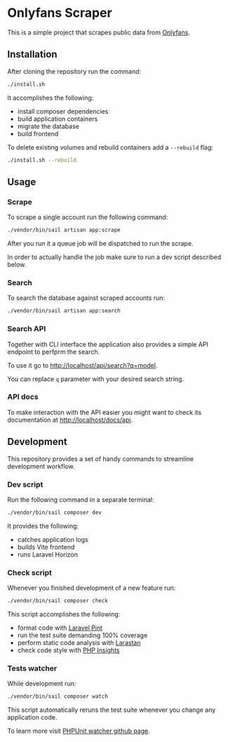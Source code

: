 # Onlyfans Scraper

This is a simple project that scrapes public data from [Onlyfans](https://onlyfans.com).

## Installation

After cloning the repository run the command:

```sh
./install.sh
```

It accomplishes the following:
- install composer dependencies
- build application containers
- migrate the database
- build frontend

To delete existing volumes and rebuild containers add a `--rebuild` flag:

```sh
./install.sh --rebuild
```

## Usage

### Scrape

To scrape a single account run the following command:

```sh
./vendor/bin/sail artisan app:scrape
```

After you run it a queue job will be dispatched to run the scrape.

In order to actually handle the job make sure to run a dev script described below.

### Search

To search the database against scraped accounts run:

```sh
./vendor/bin/sail artisan app:search
```

### Search API

Together with CLI interface the application also provides a simple API endpoint to perfprm the search.

To use it go to [http://localhost/api/search?q=model](http://localhost/api/search?q=model).

You can replace `q` parameter with your desired search string.

### API docs

To make interaction with the API easier you might want to check its documentation at [http://localhost/docs/api](http://localhost/docs/api).

## Development

This repository provides a set of handy commands to streamline development workflow.

### Dev script

Run the following command in a separate terminal:

```sh
./vendor/bin/sail composer dev
```

It provides the following:
- catches application logs
- builds Vite frontend
- runs Laravel Horizon

### Check script

Whenever you finished development of a new feature run:

```sh
./vendor/bin/sail composer check
```

This script accomplishes the following:
- format code with [Laravel Pint](https://laravel.com/docs/12.x/pint)
- run the test suite demanding 100% coverage
- perform static code analysis with [Larastan](https://github.com/larastan/larastan/)
- check code style with [PHP Insights](https://github.com/nunomaduro/phpinsights)

### Tests watcher

While development run:

```sh
./vendor/bin/sail composer watch
```

This script automatically reruns the test suite whenever you change any application code.

To learn more visit [PHPUnit watcher github page](https://github.com/spatie/phpunit-watcher).

